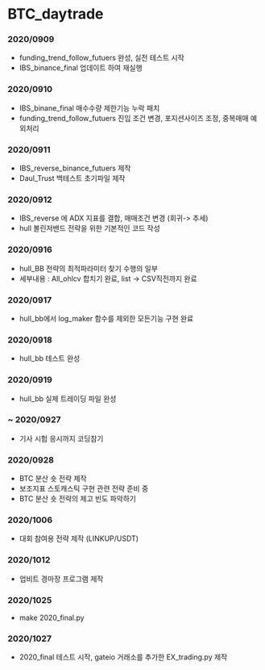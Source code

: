 # BTC_daytrade
### 2020/0909 
* funding_trend_follow_futuers 완성, 실전 테스트 시작
* IBS_binance_final 업데이트 하여 재실행
### 2020/0910
* IBS_binane_final 매수수량 제한기능 누락 패치
* funding_trend_follow_futuers 진입 조건 변경, 포지션사이즈 조정, 중복매매 예외처리
### 2020/0911
* IBS_reverse_binance_futuers 제작
* Daul_Trust 백테스트 초기파일 제작
### 2020/0912
* IBS_reverse 에 ADX 지표를 결합, 매매조건 변경 (회귀-> 추세)
* hull 볼린저밴드 전략을 위한 기본적인 코드 작성
### 2020/0916
* hull_BB 전략의 최적파라미터 찾기 수행의 일부
* 세부내용 : All_ohlcv 합치기 완료, list -> CSV직전까지 완료
### 2020/0917
* hull_bb에서 log_maker 함수를 제외한 모든기능 구현 완료
### 2020/0918
* hull_bb 테스트 완성
### 2020/0919
* hull_bb 실제 트레이딩 파일 완성 
### ~ 2020/0927
* 기사 시험 응시까지 코딩참기
### 2020/0928
* BTC 분산 숏 전략 제작
* 보조지표 스토캐스틱 구현 관련 전략 준비 중
* BTC 분산 숏 전략의 제고 빈도 파악하기
### 2020/1006
* 대회 참여용 전략 제작 (LINKUP/USDT)
### 2020/1012
* 업비트 경마장 프로그램 제작
### 2020/1025
* make 2020_final.py
### 2020/1027
* 2020_final 테스트 시작, gateio 거래소를 추가한 EX_trading.py 제작